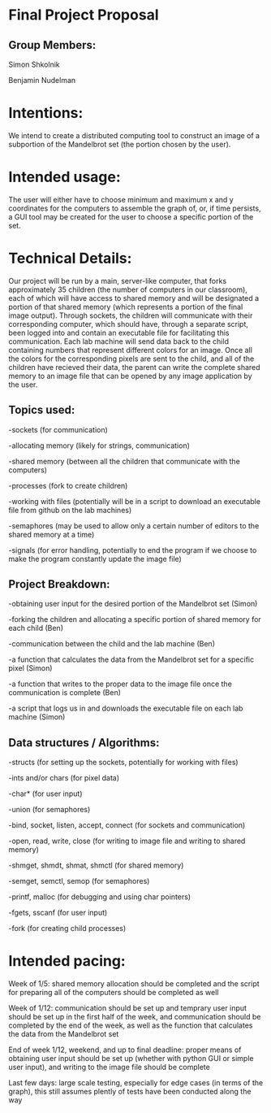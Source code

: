 # Final Project Proposal

## Group Members:

Simon Shkolnik

Benjamin Nudelman
       
# Intentions:

We intend to create a distributed computing tool to construct an image of a subportion of the Mandelbrot set (the portion chosen by the user).
    
# Intended usage:

The user will either have to choose minimum and maximum x and y coordinates for the computers to assemble the graph of, or, if time persists, a GUI tool may be created for the user to choose a specific portion of the set.
  
# Technical Details:

Our project will be run by a main, server-like computer, that forks approximately 35 children (the number of computers in our classroom), each of which will have access to shared memory and will be designated a portion of that shared memory (which represents a portion of the final image output). Through sockets, the children will communicate with their corresponding computer, which should have, through a separate script, been logged into and contain an executable file for facilitating this communication. Each lab machine will send data back to the child containing numbers that represent different colors for an image. Once all the colors for the corresponding pixels are sent to the child, and all of the children have recieved their data, the parent can write the complete shared memory to an image file that can be opened by any image application by the user.

## Topics used:

-sockets (for communication)

-allocating memory (likely for strings, communication)

-shared memory (between all the children that communicate with the computers)

-processes (fork to create children)

-working with files (potentially will be in a script to download an executable file from github on the lab machines)

-semaphores (may be used to allow only a certain number of editors to the shared memory at a time)

-signals (for error handling, potentially to end the program if we choose to make the program constantly update the image file)

## Project Breakdown:

-obtaining user input for the desired portion of the Mandelbrot set (Simon)

-forking the children and allocating a specific portion of shared memory for each child (Ben)

-communication between the child and the lab machine (Ben)

-a function that calculates the data from the Mandelbrot set for a specific pixel (Simon)

-a function that writes to the proper data to the image file once the communication is complete (Ben)

-a script that logs us in and downloads the executable file on each lab machine (Simon)
  
## Data structures / Algorithms:

-structs (for setting up the sockets, potentially for working with files)

-ints and/or chars (for pixel data)

-char* (for user input)

-union (for semaphores)


-bind, socket, listen, accept, connect (for sockets and communication)

-open, read, write, close (for writing to image file and writing to shared memory)

-shmget, shmdt, shmat, shmctl (for shared memory)

-semget, semctl, semop (for semaphores)

-printf, malloc (for debugging and using char pointers)

-fgets, sscanf (for user input)

-fork (for creating child processes)
    
# Intended pacing:

Week of 1/5: shared memory allocation should be completed and the script for preparing all of the computers should be completed as well

Week of 1/12: communication should be set up and temprary user input should be set up in the first half of the week, and communication should be completed by the end of the week, as well as the function that calculates the data from the Mandelbrot set

End of week 1/12, weekend, and up to final deadline: proper means of obtaining user input should be set up (whether with python GUI or simple user input), and writing to the image file should be complete

Last few days: large scale testing, especially for edge cases (in terms of the graph), this still assumes plently of tests have been conducted along the way